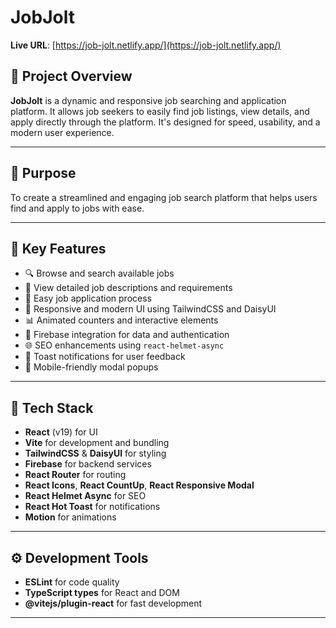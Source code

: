 # JobJolt

**Live URL**: [https://job-jolt.netlify.app/](https://job-jolt.netlify.app/)

## 📌 Project Overview

**JobJolt** is a dynamic and responsive job searching and application platform. It allows job seekers to easily find job listings, view details, and apply directly through the platform. It's designed for speed, usability, and a modern user experience.

---

## 🎯 Purpose

To create a streamlined and engaging job search platform that helps users find and apply to jobs with ease.

---

## 🚀 Key Features

- 🔍 Browse and search available jobs
- 📝 View detailed job descriptions and requirements
- 📄 Easy job application process
- 🎨 Responsive and modern UI using TailwindCSS and DaisyUI
- 📊 Animated counters and interactive elements
- 🔐 Firebase integration for data and authentication
- 🌐 SEO enhancements using `react-helmet-async`
- 🔔 Toast notifications for user feedback
- 📱 Mobile-friendly modal popups

---

## 🧰 Tech Stack

- **React** (v19) for UI
- **Vite** for development and bundling
- **TailwindCSS** & **DaisyUI** for styling
- **Firebase** for backend services
- **React Router** for routing
- **React Icons**, **React CountUp**, **React Responsive Modal**
- **React Helmet Async** for SEO
- **React Hot Toast** for notifications
- **Motion** for animations

---

## ⚙️ Development Tools

- **ESLint** for code quality
- **TypeScript types** for React and DOM
- **@vitejs/plugin-react** for fast development

---
